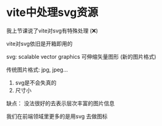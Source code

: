 # vite中处理svg资源

我上节课说了vite对svg有特殊处理 (❌)

vite对svg依旧是开箱即用的

svg: scalable vector graphics 可伸缩矢量图形 (新的图片格式)

传统图片格式: jpg, jpeg...

1. svg是不会失真的 
2. 尺寸小

缺点： 没法很好的去表示层次丰富的图片信息

我们在前端领域里更多的是用svg 去做图标